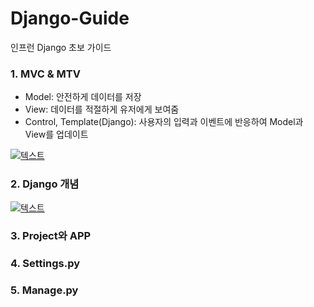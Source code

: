 # Django-Guide

인프런 Django 초보 가이드

### 1. MVC & MTV 
 - Model: 안전하게 데이터를 저장
 - View: 데이터를 적절하게 유저에게 보여줌
 - Control, Template(Django): 사용자의 입력과 이벤트에 반응하여 Model과 View를 업데이트
 
 [![텍스트](https://tecoble.techcourse.co.kr/static/c73f913a7c220ec8cb3ee9a8579468b4/91709/mvc.png)](https://tecoble.techcourse.co.kr/post/2021-04-26-mvc/)
 
### 2. Django 개념 
[![텍스트](https://lazyduo.github.io/assets/images/Django.png)](https://lazyduo.github.io/tech/django/)

### 3. Project와 APP

### 4. Settings.py 

### 5. Manage.py
